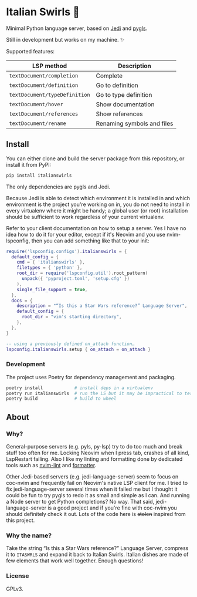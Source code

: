 # Italian Swirls 🍝

Minimal Python language server, based on [Jedi][jedi] and [pygls][pygls].

[jedi]: https://jedi.readthedocs.io/en/latest/index.html
[pygls]: https://pygls.readthedocs.io/en/latest/index.html

Still in development but works on my machine. ✨

Supported features:

| LSP method                    | Description                |
|-------------------------------|----------------------------|
| `textDocument/completion`     | Complete                   |
| `textDocument/definition`     | Go to definition           |
| `textDocument/typeDefinition` | Go to type definition      |
| `textDocument/hover`          | Show documentation         |
| `textDocument/references`     | Show references            |
| `textDocument/rename`         | Renaming symbols and files |



## Install

You can either clone and build the server package from this repository, or
install it from PyPI:

```bash
pip install italianswirls
```

The only dependencies are pygls and Jedi.

Because Jedi is able to detect which environment it is installed in and which
environment is the project you're working on in, you do not need to install in
every virtualenv where it might be handy; a global user (or root) installation
should be sufficient to work regardless of your current virtualenv.

Refer to your client documentation on how to setup a server. Yes I have no idea
how to do it for your editor, except if it's Neovim and you use nvim-lspconfig,
then you can add something like that to your init:

```lua
require('lspconfig.configs').italianswirls = {
  default_config = {
    cmd = { 'italianswirls' },
    filetypes = { 'python' },
    root_dir = require('lspconfig.util').root_pattern(
      unpack({ 'pyproject.toml', 'setup.cfg' })
    ),
    single_file_support = true,
  },
  docs = {
    description = "“Is this a Star Wars reference?” Language Server",
    default_config = {
      root_dir = "vim's starting directory",
    },
  },
}

-- using a previously defined on_attach function…
lspconfig.italianswirls.setup { on_attach = on_attach }
```

### Development

The project uses Poetry for dependency management and packaging.

```bash
poetry install            # install deps in a virtualenv
poetry run italianswirls  # run the LS but it may be impractical to test
poetry build              # build to wheel
```



## About

### Why?

General-purpose servers (e.g. pyls, py-lsp) try to do too much and break stuff
too often for me. Locking Neovim when I press tab, crashes of all kind,
LspRestart failing. Also I like my linting and formatting done by dedicated
tools such as [nvim-lint][nvim-lint] and [formatter][formatter].

[nvim-lint]: https://github.com/mfussenegger/nvim-lint
[formatter]: https://github.com/mhartington/formatter.nvim

Other Jedi-based servers (e.g. jedi-language-server) seem to focus on coc-nvim
and frequently fail on Neovim's native LSP client for me. I tried to fix
jedi-language-server several times when it failed me but I thought it could be
fun to try pygls to redo it as small and simple as I can. And running a Node
server to get Python completions? No way. That said, jedi-language-server is a
good project and if you're fine with coc-nvim you should definitely check it
out. Lots of the code here is ~~stolen~~ inspired from this project.

### Why the name?

Take the string “Is this a Star Wars reference?” Language Server, compress it to
`ITASWRLS` and expand it back to Italian Swirls. Italian dishes are made of few
elements that work well together. Enough questions!

### License

GPLv3.
